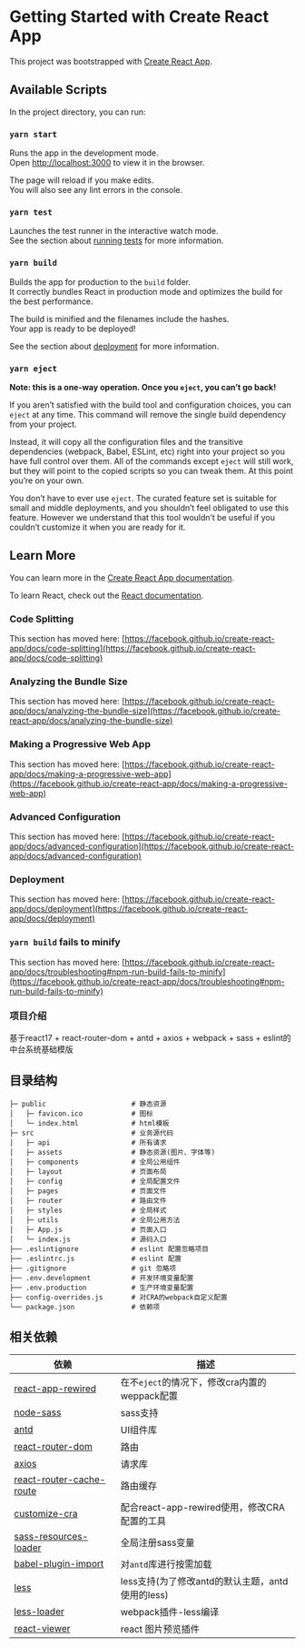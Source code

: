 # Getting Started with Create React App

This project was bootstrapped with [Create React App](https://github.com/facebook/create-react-app).

## Available Scripts

In the project directory, you can run:

### `yarn start`

Runs the app in the development mode.\
Open [http://localhost:3000](http://localhost:3000) to view it in the browser.

The page will reload if you make edits.\
You will also see any lint errors in the console.

### `yarn test`

Launches the test runner in the interactive watch mode.\
See the section about [running tests](https://facebook.github.io/create-react-app/docs/running-tests) for more information.

### `yarn build`

Builds the app for production to the `build` folder.\
It correctly bundles React in production mode and optimizes the build for the best performance.

The build is minified and the filenames include the hashes.\
Your app is ready to be deployed!

See the section about [deployment](https://facebook.github.io/create-react-app/docs/deployment) for more information.

### `yarn eject`

**Note: this is a one-way operation. Once you `eject`, you can’t go back!**

If you aren’t satisfied with the build tool and configuration choices, you can `eject` at any time. This command will remove the single build dependency from your project.

Instead, it will copy all the configuration files and the transitive dependencies (webpack, Babel, ESLint, etc) right into your project so you have full control over them. All of the commands except `eject` will still work, but they will point to the copied scripts so you can tweak them. At this point you’re on your own.

You don’t have to ever use `eject`. The curated feature set is suitable for small and middle deployments, and you shouldn’t feel obligated to use this feature. However we understand that this tool wouldn’t be useful if you couldn’t customize it when you are ready for it.

## Learn More

You can learn more in the [Create React App documentation](https://facebook.github.io/create-react-app/docs/getting-started).

To learn React, check out the [React documentation](https://reactjs.org/).

### Code Splitting

This section has moved here: [https://facebook.github.io/create-react-app/docs/code-splitting](https://facebook.github.io/create-react-app/docs/code-splitting)

### Analyzing the Bundle Size

This section has moved here: [https://facebook.github.io/create-react-app/docs/analyzing-the-bundle-size](https://facebook.github.io/create-react-app/docs/analyzing-the-bundle-size)

### Making a Progressive Web App

This section has moved here: [https://facebook.github.io/create-react-app/docs/making-a-progressive-web-app](https://facebook.github.io/create-react-app/docs/making-a-progressive-web-app)

### Advanced Configuration

This section has moved here: [https://facebook.github.io/create-react-app/docs/advanced-configuration](https://facebook.github.io/create-react-app/docs/advanced-configuration)

### Deployment

This section has moved here: [https://facebook.github.io/create-react-app/docs/deployment](https://facebook.github.io/create-react-app/docs/deployment)

### `yarn build` fails to minify

This section has moved here: [https://facebook.github.io/create-react-app/docs/troubleshooting#npm-run-build-fails-to-minify](https://facebook.github.io/create-react-app/docs/troubleshooting#npm-run-build-fails-to-minify)


### 项目介绍
基于react17 + react-router-dom + antd + axios + webpack + sass + eslint的中台系统基础模版

## 目录结构	

```
├─ public                     # 静态资源
│   ├─ favicon.ico            # 图标
│   └─ index.html             # html模板
├─ src                        # 业务源代码
│   ├─ api                    # 所有请求
│   ├─ assets                 # 静态资源(图片、字体等)
│   ├─ components             # 全局公用组件
│   ├─ layout			      # 页面布局
│   ├─ config                 # 全局配置文件
│   ├─ pages                  # 页面文件
│   ├─ router                 # 路由文件
│   ├─ styles                 # 全局样式
│   ├─ utils                  # 全局公用方法
│   ├─ App.js                 # 页面入口
│   └─ index.js               # 源码入口
├── .eslintignore             # eslint 配置忽略项目
├── .eslintrc.js              # eslint 配置
├── .gitignore                # git 忽略项
├── .env.development          # 开发环境变量配置
├── .env.production           # 生产环境变量配置
├── config-overrides.js       # 对CRA的webpack自定义配置
└── package.json              # 依赖项

```

## 相关依赖

| 依赖                                                         | 描述                                          |
| ------------------------------------------------------------ | --------------------------------------------- |
| [react-app-rewired](https://www.npmjs.com/package/react-app-rewired) | 在不`eject`的情况下，修改cra内置的weppack配置 |
| [node-sass](https://www.npmjs.com/package/node-sass)         | sass支持                                      |
| [antd](https://ant.design/index-cn)                          | UI组件库                                      |
| [react-router-dom](https://reactrouter.com/web/guides/quick-start) | 路由                                          |
| [axios](https://www.npmjs.com/package/axios) | 请求库                                          |
| [react-router-cache-route](https://www.npmjs.com/package/react-router-cache-route) | 路由缓存                                          |
| [customize-cra](https://www.npmjs.com/package/customize-cra) | 配合react-app-rewired使用，修改CRA配置的工具                                          |
| [sass-resources-loader](https://www.npmjs.com/package/sass-resources-loader) | 全局注册sass变量                                         |
| [babel-plugin-import](https://www.npmjs.com/package/babel-plugin-import) |对`antd`库进行按需加载                                         |
| [less](http://lesscss.org/) |less支持(为了修改antd的默认主题，antd使用的less)                                         |
| [less-loader](https://www.npmjs.com/package/less-loader) |webpack插件-less编译                                         |
| [react-viewer](https://www.npmjs.com/package/react-viewer) |react 图片预览插件                                         |

